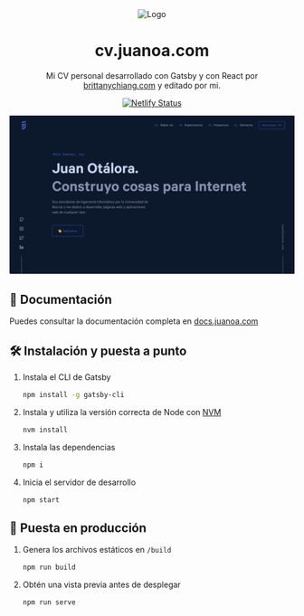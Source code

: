 <div align="center">
  <img alt="Logo" src="https://juanoa.com/wp-content/uploads/2020/10/juanoa-logo-min.png.webp" width="100" />
</div>
<h1 align="center">
  cv.juanoa.com
</h1>
<p align="center">
  Mi CV personal desarrollado con Gatsby y con React por <a href="https://brittanychiang.com">brittanychiang.com</a>
  y editado por mi.
</p>
<p align="center">
  <a href="https://app.netlify.com/sites/cv-juanoa/deploys" target="_blank">
    <img src="https://api.netlify.com/api/v1/badges/88de9008-6a7b-400e-aa2e-c95a59046950/deploy-status" alt="Netlify Status" />
  </a>
</p>

![demo](static/og.png)
## 📖 Documentación
Puedes consultar la documentación completa en [docs.juanoa.com](https://docs.juanoa.com/juanoa-cv/#/)

## 🛠 Instalación y puesta a punto

1. Instala el CLI de Gatsby

   ```sh
   npm install -g gatsby-cli
   ```

2. Instala y utiliza la versión correcta de Node con [NVM](https://github.com/nvm-sh/nvm)

   ```sh
   nvm install
   ```

3. Instala las dependencias

   ```sh
   npm i
   ```

4. Inicia el servidor de desarrollo

   ```sh
   npm start
   ```

## 🚀 Puesta en producción

1. Genera los archivos estáticos en `/build`

   ```sh
   npm run build
   ```

1. Obtén una vista previa antes de desplegar

   ```sh
   npm run serve
   ```
